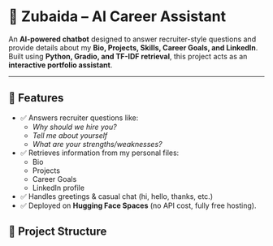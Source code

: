 # 🤖 Zubaida – AI Career Assistant

An **AI-powered chatbot** designed to answer recruiter-style questions and provide details about my **Bio, Projects, Skills, Career Goals, and LinkedIn**.  
Built using **Python, Gradio, and TF-IDF retrieval**, this project acts as an **interactive portfolio assistant**.

---

## 🚀 Features
- ✅ Answers recruiter questions like:
  - *Why should we hire you?*  
  - *Tell me about yourself*  
  - *What are your strengths/weaknesses?*
- ✅ Retrieves information from my personal files:
  - Bio  
  - Projects  
  - Career Goals  
  - LinkedIn profile  
- ✅ Handles greetings & casual chat (hi, hello, thanks, etc.)  
- ✅ Deployed on **Hugging Face Spaces** (no API cost, fully free hosting).  



## 📂 Project Structure
